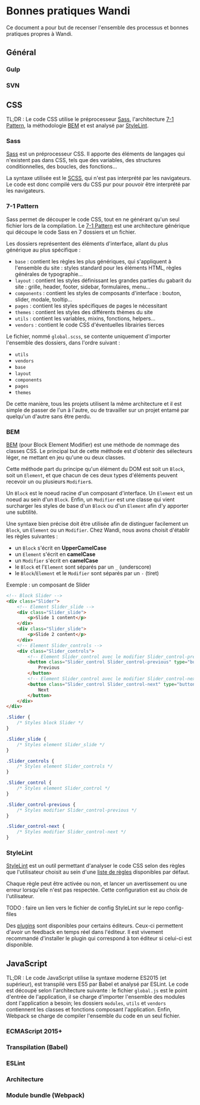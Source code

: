 # Bonnes pratiques Wandi

Ce document a pour but de recenser l'ensemble des processus et bonnes pratiques
propres à Wandi.

## Général

### Gulp


### SVN



## CSS

TL;DR : Le code CSS utilise le préprocesseur [Sass](http://sass-lang.com/),
l'architecture [7-1 Pattern](https://sass-guidelin.es/fr/#architecture), la
méthodologie [BEM](http://putaindecode.io/fr/articles/css/bem/) et est analysé
par [StyleLint](http://stylelint.io/).

### Sass

[Sass](http://sass-lang.com/) est un préprocesseur CSS. Il apporte des éléments
de langages qui n'existent pas dans CSS, tels que des variables, des structures
conditionnelles, des boucles, des fonctions...

La syntaxe utilisée est le [SCSS](http://sass-lang.com/documentation/file.SASS_REFERENCE.html#syntax),
qui n'est pas interprété par les navigateurs. Le code est donc compilé vers du
CSS pur pour pouvoir être interprété par les navigateurs.

### 7-1 Pattern

Sass permet de découper le code CSS, tout en ne générant qu'un seul fichier lors
de la compilation. Le [7-1 Pattern](https://sass-guidelin.es/fr/#architecture)
est une architecture générique qui découpe le code Sass en 7 dossiers et un
fichier.

Les dossiers représentent des éléments d'interface, allant du plus générique au
plus spécifique :

* `base` : contient les règles les plus génériques, qui s'appliquent à
l'ensemble du site : styles standard pour les éléments HTML, règles générales de
typographie...
* `layout` : contient les styles définissant les grandes parties du gabarit du
site : grille, header, footer, sidebar, formulaires, menu...
* `components` : contient les styles de composants d'interface : bouton, slider,
modale, tooltip...
* `pages` : contient les styles spécifiques de pages le nécessitant
* `themes` : contient les styles des différents thèmes du site
* `utils` : contient les variables, mixins, fonctions, helpers...
* `vendors` : contient le code CSS d'éventuelles librairies tierces

Le fichier, nommé `global.scss`, se contente uniquement d'importer l'ensemble
des dossiers, dans l'ordre suivant :

* `utils`
* `vendors`
* `base`
* `layout`
* `components`
* `pages`
* `themes`

De cette manière, tous les projets utilisent la même architecture et il est
simple de passer de l'un à l'autre, ou de travailler sur un projet entamé par
quelqu'un d'autre sans être perdu.


### BEM

[BEM](http://putaindecode.io/fr/articles/css/bem/) (pour Block Element Modifier)
est une méthode de nommage des classes CSS. Le principal but de cette méthode
est d'obtenir des sélecteurs léger, ne mettant en jeu qu'une ou deux classes.

Cette méthode part du principe qu'un élément du DOM est soit un `Block`, soit un
`Element`, et que chacun de ces deux types d'éléments peuvent recevoir un ou
plusieurs `Modifier`s.

Un `Block` est le noeud racine d'un composant d'interface. Un `Element` est un
noeud au sein d'un `Block`. Enfin, un `Modifier` est une classe qui vient
surcharger les styles de base d'un `Block` ou d'un `Element` afin d'y apporter
une subtilité.

Une syntaxe bien précise doit être utilisée afin de distinguer facilement un
`Block`, un `Element` ou un `Modifier`. Chez Wandi, nous avons choisit d'établir
les règles suivantes :

* un `Block` s'écrit en **UpperCamelCase**
* un `Element` s'écrit en **camelCase**
* un `Modifier` s'écrit en **camelCase**
* le `Block` et l'`Element` sont séparés par un `_` (underscore)
* le `Block`/`Element` et le `Modifier` sont séparés par un `-` (tiret)

Exemple : un composant de Slider

```html
<!-- Block Slider -->
<div class="Slider">
    <!-- Element Slider_slide -->
    <div class="Slider_slide">
        <p>Slide 1 content</p>
    </div>
    <div class="Slider_slide">
        <p>Slide 2 content</p>
    </div>
    <!-- Element Slider_controls -->
    <div class="Slider_controls">
        <!-- Element Slider_control avec le modifier Slider_control-previous -->
        <button class="Slider_control Slider_control-previous" type="button">
            Previous
        </button>
        <!-- Element Slider_control avec le modifier Slider_control-next -->
        <button class="Slider_control Slider_control-next" type="button">
            Next
        </button>
    </div>
</div>
```

```css
.Slider {
    /* Styles block Slider */
}

.Slider_slide {
    /* Styles element Slider_slide */
}

.Slider_controls {
    /* Styles element Slider_controls */
}

.Slider_control {
    /* Styles element Slider_control */
}

.Slider_control-previous {
    /* Styles modifier Slider_control-previous */
}

.Slider_control-next {
    /* Styles modifier Slider_control-next */
}
```



### StyleLint

[StyleLint](http://stylelint.io/) est un outil permettant d'analyser le code CSS
selon des règles que l'utilisateur choisit au sein d'une
[liste de règles](http://stylelint.io/user-guide/rules/) disponibles par défaut.

Chaque règle peut être activée ou non, et lancer un avertissement ou une erreur
lorsqu'elle n'est pas respectée. Cette configuration est au choix de
l'utilisateur.

TODO : faire un lien vers le fichier de config StyleLint sur le repo
config-files

Des
[plugins](http://stylelint.io/user-guide/complementary-tools/#editor-plugins)
sont disponibles pour certains éditeurs. Ceux-ci permettent d'avoir un feedback
en temps réel dans l'éditeur. Il est vivement recommandé d'installer le plugin
qui correspond à ton éditeur si celui-ci est disponible.


## JavaScript

TL;DR : Le code JavaScript utilise la syntaxe moderne ES2015 (et supérieur), est
transpilé vers ES5 par Babel et analysé par ESLint. Le code est découpé selon
l'architecture suivante : le fichier `global.js` est le point d'entrée de
l'application, il se charge d'importer l'ensemble des modules dont l'application
a besoin; les dossiers `modules`, `utils` et `vendors` contiennent les
classes et fonctions composant l'application. Enfin, Webpack se charge de
compiler l'ensemble du code en un seul fichier.

### ECMAScript 2015+


### Transpilation (Babel)


### ESLint


### Architecture


### Module bundle (Webpack)
